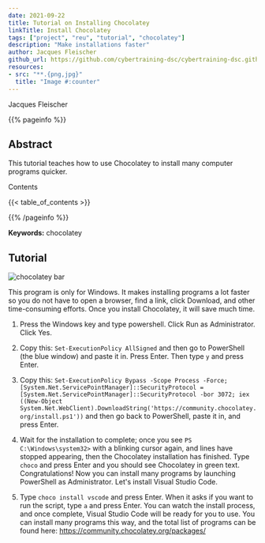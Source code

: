 ```yaml
---
date: 2021-09-22
title: Tutorial on Installing Chocolatey
linkTitle: Install Chocolatey
tags: ["project", "reu", "tutorial", "chocolatey"]
description: "Make installations faster"
author: Jacques Fleischer
github_url: https://github.com/cybertraining-dsc/cybertraining-dsc.github.io/blob/main/content/en/docs/tutorial/reu/chocolatey/index.md
resources:
- src: "**.{png,jpg}"
  title: "Image #:counter"
---
```


Jacques Fleischer


{{% pageinfo %}}

## Abstract

This tutorial teaches how to use Chocolatey to install many computer programs quicker.

Contents

{{< table_of_contents >}}

{{% /pageinfo %}}

**Keywords:** chocolatey


## Tutorial

![chocolatey bar](https://upload.wikimedia.org/wikipedia/commons/b/b0/Chocolatey_icon.png)

This program is only for Windows. It makes installing programs a lot faster so you do not have to open a browser, 
find a link, click Download, and other time-consuming efforts. Once you install Chocolatey, it will save much time.

1. Press the Windows key and type powershell. Click Run as Administrator. Click Yes.

2. Copy this: `Set-ExecutionPolicy AllSigned` and then go to PowerShell
(the blue window) and paste it in. Press Enter. Then type `y` and press Enter.

3. Copy this: `Set-ExecutionPolicy Bypass -Scope Process -Force; [System.Net.ServicePointManager]::SecurityProtocol = [System.Net.ServicePointManager]::SecurityProtocol -bor 3072; iex ((New-Object System.Net.WebClient).DownloadString('https://community.chocolatey.org/install.ps1'))`
and then go back to PowerShell, paste it in, and press Enter.

4. Wait for the installation to complete; once you see `PS C:\Windows\system32>` with a blinking cursor again, and lines have stopped appearing,
then the Chocolatey installation has finished. Type `choco` and press Enter and you should see Chocolatey in green text. Congratulations!
Now you can install many programs by launching PowerShell as Administrator. Let's install Visual Studio Code.

5. Type `choco install vscode` and press Enter. When it asks if you want to run the script, type `a` and press Enter. You can
watch the install process, and once complete, Visual Studio Code will be ready for you to use. You can install many programs
this way, and the total list of programs can be found here: <https://community.chocolatey.org/packages/>
